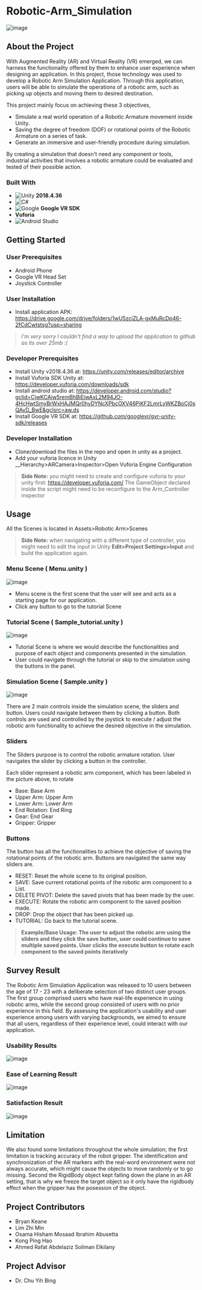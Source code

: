 # Robotic-Arm_Simulation
![image](https://github.com/bryank09/Robotic-Arm_Simulation/assets/107078925/9f35477c-6886-48bb-87dc-3dad5027977b)

## About the Project
With Augmented Reality (AR) and Virtual Reality (VR) emerged, we can harness the functionality offered by them to enhance user experience when designing an application. In this project, those technology was used to develop a Robotic Arm Simulation Application. Through this application, users will be able to simulate the operations of a robotic arm, such as picking up objects and moving them to desired destination. 

This project mainly focus on achieving these 3 objectives,
- Simulate a real world operation of a Robotic Armature movement inside Unity.
- Saving the degree of freedom (DOF) or rotational points of the Robotic Armature on a series of task.
- Generate an immersive and user-friendly procedure during simulation.

By creating a simulation that doesn't need any component or tools, industrial activities that involves a robotic armature could be evaluated and tested of their possible action.

### Built With
- ![Unity](https://img.shields.io/badge/unity-%23000000.svg?style=for-the-badge&logo=unity&logoColor=white) __2018.4.36__
- ![C#](https://img.shields.io/badge/c%23-%23239120.svg?style=for-the-badge&logo=c-sharp&logoColor=white)
- ![Google](https://img.shields.io/badge/google-4285F4?style=for-the-badge&logo=google&logoColor=white) __Google VR SDK__
- __Vuforia__
- ![Android Studio](https://img.shields.io/badge/Android%20Studio-3DDC84.svg?style=for-the-badge&logo=android-studio&logoColor=white)

## Getting Started
### User Prerequisites
- Android Phone
- Google VR Head Set
- Joystick Controller

### User Installation
- Install application APK: https://drive.google.com/drive/folders/1wU5zciZLA-gxMuRcDp46-2fCdCwtstsg?usp=sharing
> *I'm very sorry I couldn't find a way to upload the application to github as its over 25mb :(*

### Developer Prerequisites
- Install Unity v2018.4.36 at: https://unity.com/releases/editor/archive
- Install Vuforia SDK Unity at: https://developer.vuforia.com/downloads/sdk
- Install android studio at: https://developer.android.com/studio?gclid=CjwKCAjw5remBhBiEiwAxL2M94JO-4HcHwtSmyBrWxHAJMQr0hyDYNcXPbcOXV46PiKF2LmrLyWKZBoCj0sQAvD_BwE&gclsrc=aw.ds
- Install Google VR SDK at: https://github.com/googlevr/gvr-unity-sdk/releases

### Developer Installation
- Clone/download the files in the repo and open in unity as a project.
- Add your vuforia licence in Unity __Hierarchy>ARCamera>Inspector>Open Vuforia Engine Configuration
> **Side Note:** you might need to create and configure vuforia to your unity first: https://developer.vuforia.com/
> The GameObject declared inside the script might need to be reconfigure to the Arm_Controller inspector

## Usage
All the Scenes is located in Assets>Robotic Arm>Scenes
> **Side Note:** when navigating with a different type of controller, you might need to edit the input in Unity __Edit>Project Settings>Input__ and build the application again.

### Menu Scene ( Menu.unity )
![image](https://github.com/bryank09/Robotic-Arm_Simulation/assets/107078925/09c4a126-864f-469b-88b6-90746200598e)

- Menu scene is the first scene that the user will see and acts as a starting page for our application.
- Click any button to go to the tutorial Scene

### Tutorial Scene ( Sample_tutorial.unity )
![image](https://github.com/bryank09/Robotic-Arm_Simulation/assets/107078925/0882ccd6-1308-4820-b273-d15313310b28)

- Tutorial Scene is where we would describe the functionalities and purpose of each object and components presented in the simulation.
- User could navigate through the tutorial or skip to the simulation using the buttons in the panel.

### Simulation Scene ( Sample.unity )
![image](https://github.com/bryank09/Robotic-Arm_Simulation/assets/107078925/e3ca0c90-5de2-4f7e-a731-5ac167d60da9)

There are 2 main controls inside the simulation scene, the sliders and button. Users could navigate between them by clicking a button. Both controls are used and controlled by the joystick to execute / adjust the robotic arm functionality to achieve the desired objective in the simulation.

### Sliders
The Sliders purpose is to control the robotic armature rotation. User navigates the slider by clicking a button in the controller.

Each slider represent a robotic arm component, which has been labeled in the picture above, to rotate
- Base: Base Arm
- Upper Arm: Upper Arm
- Lower Arm: Lower Arm
- End Rotation: End Ring
- Gear: End Gear
- Gripper: Gripper

### Buttons
The button has all the functionalities to achieve the objective of saving the rotational points of the robotic arm. Buttons are navigated the same way sliders are.

- RESET: Reset the whole scene to its original position.
- SAVE: Save current rotational points of the robotic arm component to a List.
- DELETE PIVOT: Delete the saved pivots that has been made by the user.
- EXECUTE: Rotate the robotic arm component to the saved position made.
- DROP: Drop the object that has been picked up.
- TUTORIAL: Go back to the tutorial scene.

> **Example/Base Usage: The user to adjust the robotic arm using the sliders and they click the save button, user could continue to save multiple saved points. User clicks the execute button to rotate each component to the saved points iteratively**

## Survey Result
The Robotic Arm Simulation Application was released to 10 users between the age of 17 - 23 with a deliberate selection of two distinct user groups. The first group comprised users who have real-life experience in using robotic arms, while the second group consisted of users with no prior experience in this field. By assessing the application's usability and user experience among users with varying backgrounds, we aimed to ensure that all users, regardless of their experience level, could interact with our application.


### Usability Results
![image](https://github.com/bryank09/Robotic-Arm_Simulation/assets/107078925/8b4730d2-84f8-4d19-8679-a4a882eaad33)

### Ease of Learning Result
![image](https://github.com/bryank09/Robotic-Arm_Simulation/assets/107078925/47759183-fff0-476a-af9c-362535d323ac)

### Satisfaction Result
![image](https://github.com/bryank09/Robotic-Arm_Simulation/assets/107078925/c24f2df2-7298-4c56-9172-166cfda0ee49)

## Limitation
We also found some limitations throughout the whole simulation; the first limitation is tracking accuracy of the robot gripper. The identification and synchronization of the AR markers with the real-word environment were not always accurate, which might cause the objects to move randomly or to go missing. Second the RigidBody object kept falling down the plane in an AR setting, that is why we freeze the target object so it only have the rigidbody effect when the gripper has the posession of the object.

## Project Contributors
- Bryan Keane
- Lim Zhi Min
- Osama Hisham Mosaad Ibrahim Abusetta
- Kong Ping Hao
- Ahmed Rafat Abdelaziz Soliman Elkilany

## Project Advisor
- Dr. Chu Yih Bing
